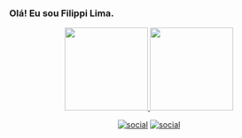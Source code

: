 ### Olá! Eu sou Filippi Lima.
<div align="center">
  <a href="https://github.com/flpftr">
    <img height="150em" src="https://github-readme-stats.vercel.app/api?username=flpftr&count_private=true&include_all_commits=true&show_icons=true&theme=dracula&hide_border=false&show_owner=true"/>
    <img height="150em" src="https://github-readme-stats.vercel.app/api/top-langs/?username=flpftr&theme=dracula&hide_border=false&&layout=compact"/>

[![social](https://img.shields.io/badge/Instagram-E4405F?style=for-the-badge&logo=instagram&logoColor=white)](https://www.instagram.com/flp.rl)
[![social](https://img.shields.io/badge/Twitter-1DA1F2?style=for-the-badge&logo=twitter&logoColor=white)](https://twitter.com/flpftr_)

